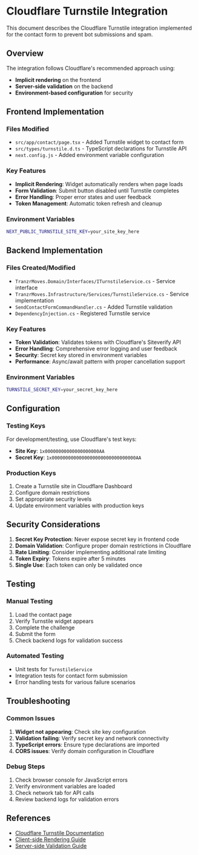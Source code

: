 # Cloudflare Turnstile Integration

This document describes the Cloudflare Turnstile integration implemented for the contact form to prevent bot submissions and spam.

## Overview

The integration follows Cloudflare's recommended approach using:
- **Implicit rendering** on the frontend
- **Server-side validation** on the backend
- **Environment-based configuration** for security

## Frontend Implementation

### Files Modified
- `src/app/contact/page.tsx` - Added Turnstile widget to contact form
- `src/types/turnstile.d.ts` - TypeScript declarations for Turnstile API
- `next.config.js` - Added environment variable configuration

### Key Features
- **Implicit Rendering**: Widget automatically renders when page loads
- **Form Validation**: Submit button disabled until Turnstile completes
- **Error Handling**: Proper error states and user feedback
- **Token Management**: Automatic token refresh and cleanup

### Environment Variables
```bash
NEXT_PUBLIC_TURNSTILE_SITE_KEY=your_site_key_here
```

## Backend Implementation

### Files Created/Modified
- `TranzrMoves.Domain/Interfaces/ITurnstileService.cs` - Service interface
- `TranzrMoves.Infrastructure/Services/TurnstileService.cs` - Service implementation
- `SendContactFormCommandHandler.cs` - Added Turnstile validation
- `DependencyInjection.cs` - Registered Turnstile service

### Key Features
- **Token Validation**: Validates tokens with Cloudflare's Siteverify API
- **Error Handling**: Comprehensive error logging and user feedback
- **Security**: Secret key stored in environment variables
- **Performance**: Async/await pattern with proper cancellation support

### Environment Variables
```bash
TURNSTILE_SECRET_KEY=your_secret_key_here
```

## Configuration

### Testing Keys
For development/testing, use Cloudflare's test keys:
- **Site Key**: `1x00000000000000000000AA`
- **Secret Key**: `1x0000000000000000000000000000000AA`

### Production Keys
1. Create a Turnstile site in Cloudflare Dashboard
2. Configure domain restrictions
3. Set appropriate security levels
4. Update environment variables with production keys

## Security Considerations

1. **Secret Key Protection**: Never expose secret key in frontend code
2. **Domain Validation**: Configure proper domain restrictions in Cloudflare
3. **Rate Limiting**: Consider implementing additional rate limiting
4. **Token Expiry**: Tokens expire after 5 minutes
5. **Single Use**: Each token can only be validated once

## Testing

### Manual Testing
1. Load the contact page
2. Verify Turnstile widget appears
3. Complete the challenge
4. Submit the form
5. Check backend logs for validation success

### Automated Testing
- Unit tests for `TurnstileService`
- Integration tests for contact form submission
- Error handling tests for various failure scenarios

## Troubleshooting

### Common Issues
1. **Widget not appearing**: Check site key configuration
2. **Validation failing**: Verify secret key and network connectivity
3. **TypeScript errors**: Ensure type declarations are imported
4. **CORS issues**: Verify domain configuration in Cloudflare

### Debug Steps
1. Check browser console for JavaScript errors
2. Verify environment variables are loaded
3. Check network tab for API calls
4. Review backend logs for validation errors

## References

- [Cloudflare Turnstile Documentation](https://developers.cloudflare.com/turnstile/)
- [Client-side Rendering Guide](https://developers.cloudflare.com/turnstile/get-started/client-side-rendering/)
- [Server-side Validation Guide](https://developers.cloudflare.com/turnstile/get-started/server-side-validation/)

